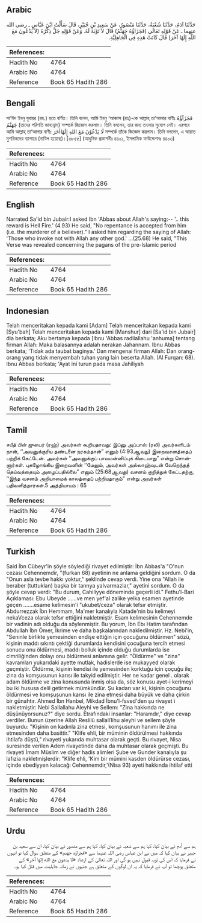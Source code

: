 ## Arabic


<div dir="rtl" lang="ar" style={{fontSize:'larger',backgroundColor:'#f8f9fa',padding:20}}>
حَدَّثَنَا آدَمُ، حَدَّثَنَا شُعْبَةُ، حَدَّثَنَا مَنْصُورٌ، عَنْ سَعِيدِ بْنِ جُبَيْرٍ، قَالَ سَأَلْتُ ابْنَ عَبَّاسٍ ـ رضى الله عنهما ـ عَنْ قَوْلِهِ تَعَالَى ‏(‏فَجَزَاؤُهُ جَهَنَّمُ‏)‏ قَالَ لاَ تَوْبَةَ لَهُ‏.‏ وَعَنْ قَوْلِهِ جَلَّ ذِكْرُهُ ‏(‏لاَ يَدْعُونَ مَعَ اللَّهِ إِلَهًا آخَرَ‏)‏ قَالَ كَانَتْ هَذِهِ فِي الْجَاهِلِيَّةِ‏.‏
</div>
<div style={{backgroundColor:'#f8f9fa',padding:20, marginBottom: 10}}><table> <thead> <tr> <th>References:</th> <th></th> </tr> </thead> <tbody><tr><td>Hadith No</td><td>4764</td></tr><tr><td>Arabic No</td><td>4764</td></tr><tr><td>Reference</td><td>Book 65 Hadith 286</td></tr></tbody></table></div>

## Bengali


<div dir="ltr" lang="bn" style={{fontSize:'larger',backgroundColor:'#f8f9fa',padding:20}}>
সা‘ঈদ ইবনু যুবায়র (রহ.) হতে বর্ণিত। তিনি বলেন, আমি ইবনু ‘আব্বাস (রাঃ)-কে আল্লাহ্ তা‘আলার বাণীঃ فَجَزَآؤُهُ جَهَنَّمُ (তাদের পরিণতি জাহান্নাম) সম্পর্কে জিজ্ঞেস করলাম। তিনি বললেন, তার জন্য তওবার সুযোগ নেই। এরপরে আমি আল্লাহ্ তা‘আলার বাণীঃ لَا يَدْعُوْنَ مَعَ اللهِ إِلَهًااٰخَرَ সম্পর্কে তাঁকে জিজ্ঞেস করলাম। তিনি বললেন, এ আয়াত মুশরিকদের ব্যাপারে (নাযিল হয়েছে)।[৩৮৫৫] (আধুনিক প্রকাশনীঃ ৪৪০১, ইসলামিক ফাউন্ডেশনঃ ৪৪০৩)
</div>
<div style={{backgroundColor:'#f8f9fa',padding:20, marginBottom: 10}}><table> <thead> <tr> <th>References:</th> <th></th> </tr> </thead> <tbody><tr><td>Hadith No</td><td>4764</td></tr><tr><td>Arabic No</td><td>4764</td></tr><tr><td>Reference</td><td>Book 65 Hadith 286</td></tr></tbody></table></div>

## English


<div dir="ltr" lang="en" style={{fontSize:'larger',backgroundColor:'#f8f9fa',padding:20}}>
Narrated Sa'id bin Jubair:I asked Ibn 'Abbas about Allah's saying:-- '.. this reward is Hell Fire.' (4.93) He said, "No repentance is accepted from him (i.e. the murderer of a believer)." I asked him regarding the saying of Allah: 'Those who invoke not with Allah any other god.' ...(25.68) He said, "This Verse was revealed concerning the pagans of the pre-lslamic period
</div>
<div style={{backgroundColor:'#f8f9fa',padding:20, marginBottom: 10}}><table> <thead> <tr> <th>References:</th> <th></th> </tr> </thead> <tbody><tr><td>Hadith No</td><td>4764</td></tr><tr><td>Arabic No</td><td>4764</td></tr><tr><td>Reference</td><td>Book 65 Hadith 286</td></tr></tbody></table></div>

## Indonesian


<div dir="ltr" lang="id" style={{fontSize:'larger',backgroundColor:'#f8f9fa',padding:20}}>
Telah menceritakan kepada kami [Adam] Telah menceritakan kepada kami [Syu'bah] Telah menceritakan kepada kami [Manshur] dari [Sa'id bin Jubair] dia berkata; Aku bertanya kepada [Ibnu 'Abbas radliallahu 'anhuma] tentang firman Allah: Maka balasannya adalah nerakan Jahannam. Ibnu Abbas berkata; 'Tidak ada taubat baginya.' Dan mengenai firman Allah: Dan orang-orang yang tidak menyembah tuhan yang lain beserta Allah. (Al Furqan: 68). Ibnu Abbas berkata; 'Ayat ini turun pada masa Jahiliyah
</div>
<div style={{backgroundColor:'#f8f9fa',padding:20, marginBottom: 10}}><table> <thead> <tr> <th>References:</th> <th></th> </tr> </thead> <tbody><tr><td>Hadith No</td><td>4764</td></tr><tr><td>Arabic No</td><td>4764</td></tr><tr><td>Reference</td><td>Book 65 Hadith 286</td></tr></tbody></table></div>

## Tamil


<div dir="ltr" lang="ta" style={{fontSize:'larger',backgroundColor:'#f8f9fa',padding:20}}>
சயீத் பின் ஜுபைர் (ரஹ்) அவர்கள் கூறியதாவது: இப்னு அப்பாஸ் (ரலி) அவர்களிடம் நான், ‘‘அவனுக்குரிய தண்டனை நரகம்தான்” எனும் (4:93ஆவது) இறைவசனத்தைப் பற்றிக் கேட்டேன். அவர்கள் ‘‘அவனுக்குப் பாவமன்னிப்புக் கிடையாது” என்று சொன்னார்கள். புகழோங்கிய இறைவனின் ‘‘மேலும், அவர்கள் அல்லாஹ்வுடன் வேறெந்தத் தெய்வத்தையும் அழைப்பதில்லை” எனும் (25:68ஆவது) வசனம் குறித்துக் கேட்டதற்கு, ‘‘இந்த வசனம் அறியாமைக் காலத்தைப் பற்றியதாகும்” என்று அவர்கள் பதிலளித்தார்கள்.5 அத்தியாயம் : 65
</div>
<div style={{backgroundColor:'#f8f9fa',padding:20, marginBottom: 10}}><table> <thead> <tr> <th>References:</th> <th></th> </tr> </thead> <tbody><tr><td>Hadith No</td><td>4764</td></tr><tr><td>Arabic No</td><td>4764</td></tr><tr><td>Reference</td><td>Book 65 Hadith 286</td></tr></tbody></table></div>

## Turkish


<div dir="ltr" lang="tr" style={{fontSize:'larger',backgroundColor:'#f8f9fa',padding:20}}>
Said İbn Cübeyr'in şöyle söylediği rivayet edilmiştir: İbn Abbas'a "O'nun cezası Cehennemdir, "(furkan 68) ayetinin ne anlama geldiğini sordum. O da "Onun asla tevbe hakkı yoktur," şeklinde cevap verdi. Yine ona "Allah ile beraber (tuttuklan) başka bir tannya yalvarmazlar," ayetini sordum. O da şöyle cevap verdi: "Bu durum, Cahiliyye döneminde geçerli idi." Fethu'l-Bari Açıklaması: Ebu Ubeyde ......ve men yef'al zalike yelka esamen ayetinde geçen .......esame kelimesin'i "ukubet/ceza" olarak tefsır etmiştir. Abdurrezzak İbn Hemmam, Ma'mer kanalıyla Katade'nin bu kelimeyi nekaVceza olarak tefsır ettiğini nakletmiştir. Esam kelimesinin Cehennemde bir vadinin adı olduğu da söylenmiştir. Bu yorum, İbn Ebı Hatim tarafından Abdullah İbn Ömer, İkrime ve daha başkalarından nakledilmiştir. Hz. Nebi'in, "Seninle birlikte yemesinden endişe ettiğin için çocuğunu öldürmen" sözü, kişinin maddı sıkıntı çektiği durumlarda kendisini çocuğuna tercih etmesi sonucu onu öldürmesi, maddı bolluk içinde olduğu durumlarda ise cimriliğinden dolayı onu öldürmesi anlamına gelir. "Öldürme" ve "zina" kavramları yukarıdaki ayette mutlak, hadislerde ise mukayyed olarak geçmiştir. Öldürme, kişinin kendisi ile yemesinden korktuğu için çoçuğu ile; zina da komşusunun karısı ile takyid edilmiştir. Her ne kadar genel . olarak adam öldürme ve zina konusunda inmiş olsa da, söz konusu ayet-i kerimeyi bu iki hususa delil getirmek mümkündür. Şu kadarı var ki, kişinin çocuğunu öldürmesi ve komşusunun karısı ile zina etmesi daha büyük ve daha çirkin bir günahtır. Ahmed İbn Hanbel, Mikdad İbnu'l-fsved'den şu rivayet i nakletmiştir: Nebi Sallallahu Aleyhi ve Sellem: "Zina hakkında ne düşünüyorsunuz?" diye sordu. Etrafındaki insanlar: "Haramdır," diye cevap verdiler. Bunun üzerine Allah Reslilü sallall1ihu aleyhi ve sellem şöyle buyurdu: "Kişinin on kadınla zina etmesi, komşusunun hanımı ile zina etmesinden daha basittir." "Klife ehli, bir müminin öldürülmesi hakkında ihtilafa düştü," rivayeti yukarıda muhtasar olarak geçti. Bu rivayet, Nisa suresinde verilen Adem rivayetinde daha da muhtasar olarak geçmişti. Bu rivayeti İmam Müslim ve diğer hadis alimleri Şube ve Gunder kanalıyla şu lafızia nakletmişlerdir: "Klife ehli, 'Kim bir mümini kasden öldürürse cezası, içinde ebediyyen kalacağı Cehennemdir,'(Nisa 93) ayeti hakkında ihtilaf etti
</div>
<div style={{backgroundColor:'#f8f9fa',padding:20, marginBottom: 10}}><table> <thead> <tr> <th>References:</th> <th></th> </tr> </thead> <tbody><tr><td>Hadith No</td><td>4764</td></tr><tr><td>Arabic No</td><td>4764</td></tr><tr><td>Reference</td><td>Book 65 Hadith 286</td></tr></tbody></table></div>

## Urdu


<div dir="rtl" lang="ur" style={{fontSize:'larger',backgroundColor:'#f8f9fa',padding:20}}>
ہم سے آدم نے بیان کیا، کہا ہم سے شعبہ نے بیان کیا، کہا ہم سے منصور نے بیان کیا، ان سے سعید بن جبیر نے بیان کیا کہ میں نے ابن عباس رضی اللہ عنہما سے «فجزاؤه جهنم‏» کے متعلق سوال کیا تو انہوں نے فرمایا کہ اس کی توبہ قبول نہیں ہو گی اور اللہ تعالیٰ کے ارشاد «‏‏‏‏لا يدعون مع الله إلها آخر‏» کے متعلق پوچھا تو آپ نے فرمایا کہ یہ ان لوگوں کے متعلق ہے جنہوں نے زمانہ جاہلیت میں قتل کیا ہو۔
</div>
<div style={{backgroundColor:'#f8f9fa',padding:20, marginBottom: 10}}><table> <thead> <tr> <th>References:</th> <th></th> </tr> </thead> <tbody><tr><td>Hadith No</td><td>4764</td></tr><tr><td>Arabic No</td><td>4764</td></tr><tr><td>Reference</td><td>Book 65 Hadith 286</td></tr></tbody></table></div>